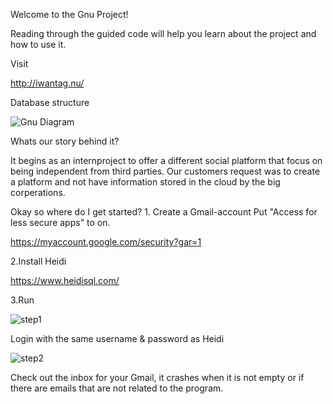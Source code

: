 Welcome to the Gnu Project!

Reading through the guided code will help you learn about the project and how to use it.

Visit

http://iwantag.nu/

Database structure

![Gnu Diagram](https://user-images.githubusercontent.com/72744280/149348594-00344fd0-fb8c-4c24-824f-73d2ff4dc76b.png)


Whats our story behind it?

It begins as an internproject to offer a different social platform that focus on being independent from third parties.
 Our customers request was to create a platform and not have information stored in the cloud by the big corperations.

Okay so where do I get started?
1. 
Create a Gmail-account 
Put "Access for less secure apps" to on.

https://myaccount.google.com/security?gar=1


2.Install Heidi

https://www.heidisql.com/


3.Run

![step1](https://user-images.githubusercontent.com/72744280/149352181-9e9c3c72-e083-40d6-acf0-bf36f5d871e0.JPG)

Login with the same username & password as Heidi

![step2](https://user-images.githubusercontent.com/72744280/149352266-787206cb-60c6-4e3d-badb-8586cded2498.JPG)

Check out the inbox for your Gmail, it crashes when it is not empty or if there are emails that are not related to the program.
